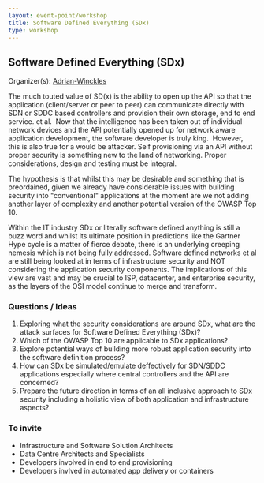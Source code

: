 ```yaml
---
layout: event-point/workshop
title: Software Defined Everything (SDx)
type: workshop
---
```


## Software Defined Everything (SDx)

Organizer(s): [Adrian-Winckles](../Participants/Adrian-Winckles.html)

The much touted value of SD(x) is the ability to open up the API so that the application (client/server or peer to peer) can communicate directly with SDN or SDDC based controllers and provision their own storage, end to end service. et al.  Now that the intelligence has been taken out of individual network devices and the API potentially opened up for network aware application development, the software developer is truly king.  However, this is also true for a would be attacker. Self provisioning via an API without proper security is something new to the land of networking. Proper considerations, design and testing must be integral.

The hypothesis is that whilst this may be desirable and something that is preordained, given we already have considerable issues with building security into "conventional" applications at the moment are we not adding another layer of complexity and another potential version of the OWASP Top 10.

Within the IT industry SDx or literally software defined anything is still a buzz word and whilst its ultimate position in predictions like the Gartner Hype cycle is a matter of fierce debate, there is an underlying creeping nemesis which is not being fully addressed. Software defined networks et al are still being looked at in terms of infrastructure security and NOT considering the application security components. The implications of this view are vast and may be crucial to ISP, datacenter, and enterprise security, as the layers of the OSI model continue to merge and transform.

### Questions / Ideas

1. Exploring what the security considerations are around SDx, what are the attack surfaces for Software Defined Everything (SDx)?
2. Which of the OWASP Top 10 are applicable to SDx applications?
3. Explore potential ways of building more robust application security into the software definition process?
4. How can SDx be simulated/emulate deffectively for SDN/SDDC applications especially where central controllers and the API are concerned? 
5. Prepare the future direction in terms of an all inclusive approach to SDx security including a holistic view of both application and infrastructure aspects? 

### To invite

- Infrastructure and Software Solution Architects
- Data Centre Architects and Specialists
- Developers involved in end to end provisioning
- Developers invlved in automated app delivery or containers

